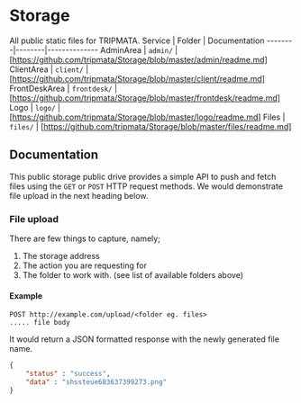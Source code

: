 # Storage
All public static files for TRIPMATA.
Service | Folder | Documentation
--------|--------|--------------
AdminArea | ```admin/``` | [https://github.com/tripmata/Storage/blob/master/admin/readme.md]
ClientArea | ```client/``` | [https://github.com/tripmata/Storage/blob/master/client/readme.md]
FrontDeskArea | ```frontdesk/``` | [https://github.com/tripmata/Storage/blob/master/frontdesk/readme.md]
Logo | ```logo/``` | [https://github.com/tripmata/Storage/blob/master/logo/readme.md]
Files | ```files/``` | [https://github.com/tripmata/Storage/blob/master/files/readme.md]


## Documentation
This public storage public drive provides a simple API to push and fetch files using the ```GET``` or ```POST``` HTTP request methods. We would demonstrate file upload in the next heading below.

### File upload
There are few things to capture, namely;
1. The storage address
2. The action you are requesting for
3. The folder to work with. (see list of available folders above)

#### Example
```http
POST http://example.com/upload/<folder eg. files>
..... file body
```

It would return a JSON formatted response with the newly generated file name.

```json
{
    "status" : "success",
    "data" : "shssteue683637399273.png"
}
```